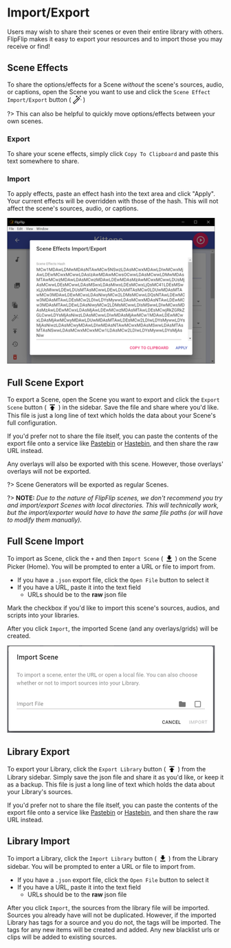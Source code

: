 # Import/Export
Users may wish to share their scenes or even their entire library with others. FlipFlip makes it easy to 
export your resources and to import those you may receive or find!

## Scene Effects
To share the options/effects for a Scene _without_ the scene's sources, audio, or captions, open the Scene you want to 
use and click the `Scene Effect Import/Export` button ( <img style="vertical-align: -5px" src="doc_icons/effect_export.svg" alt="Export" width="20" height="20"> )

?> This can also be helpful to quickly move options/effects between your own scenes.

### Export

To share your scene effects, simply click `Copy To Clipboard` and paste this text somewhere to share.

### Import

To apply effects, paste an effect hash into the text area and click "Apply". Your current effects will be overridden 
with those of the hash. This will not affect the scene's sources, audio, or captions.

<img src="doc_images/scene_effect_export.png" alt="Options" width="50%" style="min-width: 483px">

## Full Scene Export
To export a Scene, open the Scene you want to export and click the `Export Scene` button ( 
<img style="vertical-align: -5px" src="doc_icons/export.svg" alt="Export" width="20" height="20"> ) in the sidebar. 
Save the file and share where you'd like. This file is just a long line of text which holds the data about your 
Scene's full configuration.

If you'd prefer not to share the file itself, you can paste the contents of the export file onto a service like
[Pastebin](https://pastebin.com) or [Hastebin](https://hastebin.com), and then share the raw URL instead.

Any overlays will also be exported with this scene. However, those overlays' overlays will not be exported.

?> Scene Generators will be exported as regular Scenes.

?> **NOTE:** _Due to the nature of FlipFlip scenes, we don't recommend you try and import/export Scenes with local 
directories. This will technically work, but the import/exporter would have to have the same file paths (or will 
have to modify them manually)._

## Full Scene Import
To import as Scene, click the `+` and then `Import Scene`  ( <img style="vertical-align: -5px" src="doc_icons/import.svg" 
alt="Import" width="20" height="20"> ) on the Scene Picker (Home). You will be prompted to enter a URL or file to import from. 

* If you have a `.json` export file, click the `Open File` button to select it
* If you have a URL, paste it into the text field
  * URLs should be to the **raw** json file 

Mark the checkbox if you'd like to import this scene's sources, audios, and scripts into your libraries.

After you click `Import`, the imported Scene (and any overlays/grids) will be created.

<img src="doc_images/import.png" alt="Options" width="30%" style="min-width: 483px">

## Library Export
To export your Library, click the `Export Library` button ( <img style="vertical-align: -5px" src="doc_icons/export.svg" 
alt="Export" width="20" height="20"> ) from the Library sidebar. Simply save the json file and share it as 
you'd like, or keep it as a backup. This file is just a long line of text which holds the data about your
Library's sources.

If you'd prefer not to share the file itself, you can paste the contents of the export file onto a service like
[Pastebin](https://pastebin.com) or [Hastebin](https://hastebin.com), and then share the raw URL instead.

## Library Import
To import a Library, click the `Import Library` button ( <img style="vertical-align: -5px" src="doc_icons/import.svg" 
alt="Import" width="20" height="20"> ) from the Library sidebar. You will be prompted to enter a URL or file to import from.

* If you have a `.json` export file, click the `Open File` button to select it
* If you have a URL, paste it into the text field
  * URLs should be to the **raw** json file

After you click `Import`, the sources from the library file will be imported. Sources you already have will not be 
duplicated. However, if the imported Library has tags for a source and you do not, the tags will be imported. The tags 
for any new items will be created and added. Any new blacklist urls or clips will be added to existing sources.

